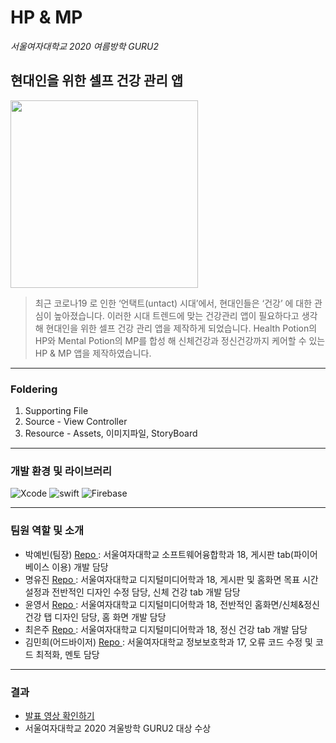 # HP & MP
*서울여자대학교 2020 여름방학 GURU2*
<br>

## 현대인을 위한 셀프 건강 관리 앱
<img src="https://user-images.githubusercontent.com/51286963/92994590-9d0aef00-f536-11ea-8822-99b9a521ace4.png" height="300"> 

> 최근 코로나19 로 인한 ‘언택트(untact) 시대’에서, 현대인들은 ‘건강’ 에 대한 관심이 높아졌습니다. 이러한 시대 트렌드에 맞는 건강관리 앱이 필요하다고 생각해 현대인을 위한 셀프 건강 관리 앱을 제작하게 되었습니다. Health Potion의 HP와 Mental Potion의 MP를 합성 해 신체건강과 정신건강까지 케어할 수 있는 HP & MP 앱을 제작하였습니다.

------------

### Foldering
1. Supporting File
2. Source - View Controller
3. Resource - Assets, 이미지파일, StoryBoard

------------
### 개발 환경 및 라이브러리
![Xcode](https://img.shields.io/badge/Xcode-11.5-blue)
![swift](https://img.shields.io/badge/swift-5.0-green)
![Firebase](https://img.shields.io/badge/Firebase-Analytics-yellow)

------------
### 팀원 역할 및 소개
- 박예빈(팀장) [ Repo ](https://github.com/beansbin) : 서울여자대학교 소프트웨어융합학과 18, 게시판 tab(파이어베이스 이용) 개발 담당<br>
- 명유진 [ Repo ](https://github.com/Yujin-m) : 서울여자대학교 디지털미디어학과 18, 게시판 및 홈화면 목표 시간 설정과 전반적인 디자인 수정 담당, 신체 건강 tab 개발 담당<br>
- 윤영서 [ Repo ](https://github.com/yys88699) : 
서울여자대학교 디지털미디어학과 18, 전반적인 홈화면/신체&정신건강 탭 디자인 담당, 홈 화면 개발 담당
- 최은주 [ Repo ](https://github.com/jane1choi) : 서울여자대학교 디지털미디어학과 18, 정신 건강 tab 개발 담당
- 김민희(어드바이저) [ Repo ](https://github.com/xwoud) : 서울여자대학교 정보보호학과 17, 오류 코드 수정 및 코드 최적화, 멘토 담당
------------
### 결과
- [발표 영상 확인하기](https://youtu.be/lttnKMDCMAM)
- 서울여자대학교 2020 겨울방학 GURU2 대상 수상
